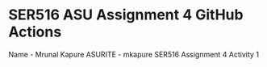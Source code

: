 # SER516 ASU Assignment 4 GitHub Actions
Name - Mrunal Kapure
ASURITE - mkapure
SER516 Assignment 4 Activity 1